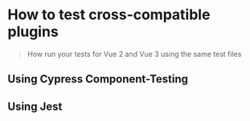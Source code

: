 # How to test cross-compatible plugins

> How run your tests for Vue 2 and Vue 3 using the same test files

## Using Cypress Component-Testing

## Using Jest